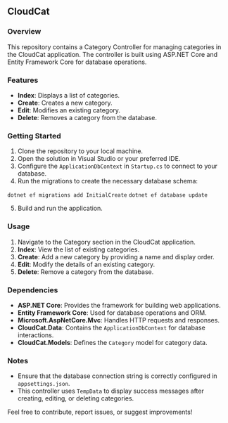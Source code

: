 ## CloudCat

### Overview
This repository contains a Category Controller for managing categories in the CloudCat application. The controller is built using ASP.NET Core and Entity Framework Core for database operations.

### Features
- **Index**: Displays a list of categories.
- **Create**: Creates a new category.
- **Edit**: Modifies an existing category.
- **Delete**: Removes a category from the database.

### Getting Started
1. Clone the repository to your local machine.
2. Open the solution in Visual Studio or your preferred IDE.
3. Configure the `ApplicationDbContext` in `Startup.cs` to connect to your database.
4. Run the migrations to create the necessary database schema:

```dotnet ef migrations add InitialCreate```
```dotnet ef database update```

5. Build and run the application.

### Usage
1. Navigate to the Category section in the CloudCat application.
2. **Index**: View the list of existing categories.
3. **Create**: Add a new category by providing a name and display order.
4. **Edit**: Modify the details of an existing category.
5. **Delete**: Remove a category from the database.

### Dependencies
- **ASP.NET Core**: Provides the framework for building web applications.
- **Entity Framework Core**: Used for database operations and ORM.
- **Microsoft.AspNetCore.Mvc**: Handles HTTP requests and responses.
- **CloudCat.Data**: Contains the `ApplicationDbContext` for database interactions.
- **CloudCat.Models**: Defines the `Category` model for category data.

### Notes
- Ensure that the database connection string is correctly configured in `appsettings.json`.
- This controller uses `TempData` to display success messages after creating, editing, or deleting categories.

Feel free to contribute, report issues, or suggest improvements!
